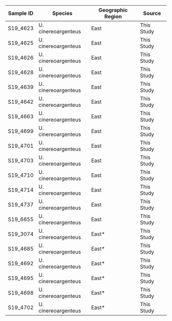 | Sample ID | Species | Geographic Region | Source |
| --------- | ------- | ----------------- | ------ |
| S19_4623 | U. cinereoargenteus | East | This Study |
| S19_4625 | U. cinereoargenteus | East | This Study |
| S19_4626 | U. cinereoargenteus | East | This Study |
| S19_4628 | U. cinereoargenteus | East | This Study |
| S19_4639 | U. cinereoargenteus | East | This Study |
| S19_4642 | U. cinereoargenteus | East | This Study |
| S19_4663 | U. cinereoargenteus | East | This Study |
| S19_4699 | U. cinereoargenteus | East | This Study |
| S19_4701 | U. cinereoargenteus | East | This Study |
| S19_4703 | U. cinereoargenteus | East | This Study |
| S19_4710 | U. cinereoargenteus | East | This Study |
| S19_4714 | U. cinereoargenteus | East | This Study |
| S19_4737 | U. cinereoargenteus | East | This Study |
| S19_6655 | U. cinereoargenteus | East | This Study |
| S19_3074 | U. cinereoargenteus | East* | This Study |
| S19_4685 | U. cinereoargenteus | East* | This Study |
| S19_4692 | U. cinereoargenteus | East* | This Study |
| S19_4695 | U. cinereoargenteus | East* | This Study |
| S19_4698 | U. cinereoargenteus | East* | This Study |
| S19_4702 | U. cinereoargenteus | East* | This Study |


